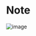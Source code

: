 # Note

![image](https://github.com/PINTO0309/PINTO_model_zoo/assets/33194443/4992e68b-62e8-4736-9bb0-6c23397ebff0)
